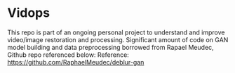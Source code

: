 # Vidops
This repo is part of an ongoing personal project to understand and improve video/image restoration and processing.
Significant amount of code on GAN model building and data preprocessing borrowed from Rapael Meudec, Github repo referenced below:
Reference: https://github.com/RaphaelMeudec/deblur-gan
